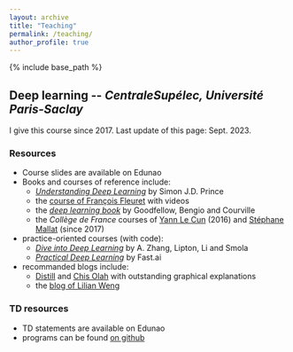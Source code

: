 ```yaml
---
layout: archive
title: "Teaching"
permalink: /teaching/
author_profile: true
---
```


{% include base_path %}

## Deep learning -- *CentraleSupélec, Université Paris-Saclay*
I give this course since 2017. Last update of this page: Sept. 2023.
### Resources
* Course slides are available on Edunao
* Books and courses of reference include:
  * [*Understanding Deep Learning*](https://udlbook.github.io/udlbook/) by Simon J.D. Prince 
  * the [course of François Fleuret](https://fleuret.org/dlc/) with videos
  * the [*deep learning book*](https://www.deeplearningbook.org/) by Goodfellow, Bengio and Courville
  * the *Collège de France* courses of [Yann Le Cun](https://www.college-de-france.fr/site/yann-lecun/course-2015-2016.htm) (2016) and [Stéphane Mallat](https://www.college-de-france.fr/fr/chaire/stephane-mallat-sciences-des-donnees-chaire-statutaire) (since 2017)
* practice-oriented courses (with code):
  * [*Dive into Deep Learning*](https://d2l.ai/index.html) by A. Zhang, Lipton, Li and Smola
  * [*Practical Deep Learning*](https://course.fast.ai/) by Fast.ai
* recommanded blogs include:
  * [Distill](https://distill.pub/) and [Chis Olah](https://colah.github.io/) with outstanding graphical explanations
  * the [blog of Lilian Weng](https://lilianweng.github.io/)

### TD resources
* TD statements are available on Edunao
* programs can be found [on github](https://github.com/hleborgne/TDDL)
